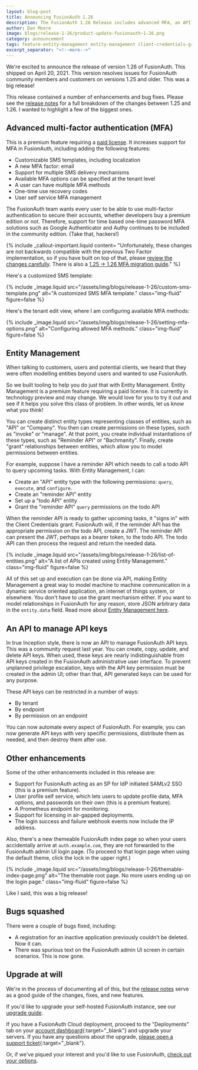 ```yaml
---
layout: blog-post
title: Announcing FusionAuth 1.26
description: The FusionAuth 1.26 Release includes advanced MFA, an API to manage API keys, entity management preview release and more.
author: Dan Moore
image: blogs/release-1-26/product-update-fusionauth-1-26.png
category: announcement
tags: feature-entity-management entity-management client-credentials-grant api-keys mfa advanced-mfa release-announcement
excerpt_separator: "<!--more-->"
---
```


We're excited to announce the release of version 1.26 of FusionAuth. This shipped on April 20, 2021. This version resolves issues for FusionAuth community members and customers on versions 1.25 and older. This was a big release!

<!--more-->

This release contained a number of enhancements and bug fixes. Please see the [release notes](/docs/v1/tech/release-notes#version-1-26-0) for a full breakdown of the changes between 1.25 and 1.26. I wanted to highlight a few of the biggest ones.

## Advanced multi-factor authentication (MFA)

This is a premium feature requiring a [paid license](/pricing). It increases support for MFA in FusionAuth, including adding the following features:

* Customizable SMS templates, including localization
* A new MFA factor: email 
* Support for multiple SMS delivery mechanisms
* Available MFA options can be specified at the tenant level
* A user can have multiple MFA methods
* One-time use recovery codes
* User self service MFA management

The FusionAuth team wants every user to be able to use multi-factor authentication to secure their accounts, whether developers buy a premium edition or not. Therefore, support for time based one-time password MFA solutions such as Google Authenticator and Authy continues to be included in the community edition. (Take that, hackers!)

{% include _callout-important.liquid content=
"Unfortunately, these changes are not backwards compatible with the previous Two Factor implementation, so if you have built on top of that, please [review the changes carefully](/docs/v1/tech/apis/two-factor). There is also a [1.25 -> 1.26 MFA migration guide](/docs/v1/tech/guides/multi-factor-authentication#migration-from-version-1-25-and-earlier)."
%}

Here's a customized SMS template:

{% include _image.liquid src="/assets/img/blogs/release-1-26/custom-sms-template.png" alt="A customized SMS MFA template." class="img-fluid" figure=false %}

Here's the tenant edit view, where I am configuring available MFA methods:

{% include _image.liquid src="/assets/img/blogs/release-1-26/setting-mfa-options.png" alt="Configuring allowed MFA methods." class="img-fluid" figure=false %}

## Entity Management

When talking to customers, users and potential clients, we heard that they were often modelling entities beyond users and wanted to use FusionAuth. 

So we built tooling to help you do just that with Entity Management. Entity Management is a premium feature requiring a paid license. It is currently in technology preview and may change. We would love for you to try it out and see if it helps you solve this class of problem. In other words, let us know what you think!

You can create distinct entity types representing classes of entities, such as "API" or "Company". You then can create permissions on these types, such as "invoke" or "manage". At that point, you create individual instantiations of these types, such as "Reminder API" or "Bachmanity". Finally, create "grant" relationships between entities, which allow you to model permissions between entities.

For example, suppose I have a reminder API which needs to call a todo API to query upcoming tasks. With Entity Management, I can:

* Create an "API" entity type with the following permissions: `query`, `execute`, and `configure`.
* Create an "reminder API" entity
* Set up a "todo API" entity
* Grant the "reminder API" `query` permissions on the todo API

When the reminder API is ready to gather upcoming tasks, it "signs in" with the Client Credentials grant. FusionAuth will, if the reminder API has the appropriate permission on the todo API, create a JWT. The reminder API can present the JWT, perhaps as a bearer token, to the todo API. The todo API can then process the request and return the needed data.

{% include _image.liquid src="/assets/img/blogs/release-1-26/list-of-entities.png" alt="A list of APIs created using Entity Management." class="img-fluid" figure=false %}

All of this set up and execution can be done via API, making Entity Management a great way to model machine to machine communication in a dynamic service oriented application, an internet of things system, or elsewhere. You don't have to use the grant mechanism either. If you want to model relationships in FusionAuth for any reason, store JSON arbitrary data in the `entity.data` field. Read more about [Entity Management here](/docs/v1/tech/core-concepts/entity-management).

## An API to manage API keys

In true Inception style, there is now an API to manage FusionAuth API keys. This was a community request last year. You can create, copy, update, and delete API keys. When used, these keys are nearly indistinguishable from API keys created in the FusionAuth administrative user interface. To prevent unplanned privilege escalation, keys with the API key permission must be created in the admin UI; other than that, API generated keys can be used for any purpose.

These API keys can be restricted in a number of ways:

* By tenant
* By endpoint
* By permission on an endpoint

You can now automate every aspect of FusionAuth. For example, you can now generate API keys with very specific permissions, distribute them as needed, and then destroy them after use.

## Other enhancements

Some of the other enhancements included in this release are:

* Support for FusionAuth acting as an SP for IdP initiated SAMLv2 SSO (this is a premium feature).
* User profile self service, which lets users to update profile data, MFA options, and passwords on their own (this is a premium feature).
* A Prometheus endpoint for monitoring.
* Support for licensing in air-gapped deployments.
* The login success and failure webhook events now include the IP address.

Also, there's a new themeable FusionAuth index page so when your users accidentally arrive at `auth.example.com`, they are not forwarded to the FusionAuth admin UI login page. (To proceed to that login page when using the default theme, click the lock in the upper right.)

{% include _image.liquid src="/assets/img/blogs/release-1-26/themable-index-page.png" alt="The themable root page. No more users ending up on the login page." class="img-fluid" figure=false %}

Like I said, this was a big release!

## Bugs squashed

There were a couple of bugs fixed, including:

* A registration for an inactive application previously couldn't be deleted. Now it can.
* There was spurious text on the FusionAuth admin UI screen in certain scenarios. This is now gone.

## Upgrade at will

We're in the process of documenting all of this, but the [release notes](/docs/v1/tech/release-notes#version-1-26-0) serve as a good guide of the changes, fixes, and new features.

If you'd like to upgrade your self-hosted FusionAuth instance, see our [upgrade guide](/docs/v1/tech/admin-guide/upgrade). 

If you have a FusionAuth Cloud deployment, proceed to the "Deployments" tab on your [account dashboard](https://account.fusionauth.io/account/deployment/){:target="_blank"} and upgrade your servers. If you have any questions about the upgrade, [please open a support ticket](https://account.fusionauth.io/account/support/){:target="_blank"}.

Or, if we've piqued your interest and you'd like to use FusionAuth, [check out your options](/pricing).
